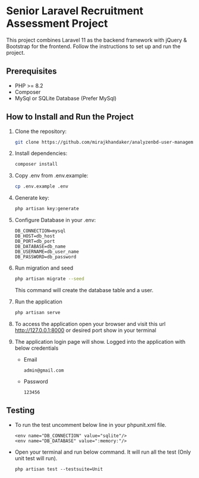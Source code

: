 # Senior Laravel Recruitment Assessment Project #
This project combines Laravel 11 as the backend framework with jQuery & Bootstrap for the frontend. Follow the instructions to set up and run the project.

## Prerequisites ##
- PHP >= 8.2
- Composer
- MySql or SQLite Database (Prefer MySql)

## How to Install and Run the Project
1. Clone the repository:

   ```bash
   git clone https://github.com/mirajkhandaker/analyzenbd-user-management-task.git
   
2. Install dependencies:

   ```bash
   composer install

3. Copy .env from .env.example:

   ```bash
   cp .env.example .env

4. Generate key:

   ```bash
   php artisan key:generate

5. Configure Database in your .env:
    ```
    DB_CONNECTION=mysql
    DB_HOST=db_host
    DB_PORT=db_port
    DB_DATABASE=db_name
    DB_USERNAME=db_user_name
    DB_PASSWORD=db_password
   ```
   
6. Run migration and seed
    ```bash
   php artisan migrate --seed
    ```
   This command will create the database table and a user.

7. Run the application
    ```bash
   php artisan serve
   ```

8. To access the application open your browser and visit this url http://127.0.0.1:8000 or desired port show in your terminal

9. The application login page will show. Logged into the application with below credentials
   - Email
     ```
     admin@gmail.com
     ```
   - Password
     ```
     123456
     ```
## Testing ##
- To run the test uncomment below line in your phpunit.xml file.
    ```
    <env name="DB_CONNECTION" value="sqlite"/>
    <env name="DB_DATABASE" value=":memory:"/>
   ```
- Open your terminal and run below command. It will run all the test (Only unit test will run).
    ```
    php artisan test --testsuite=Unit
    ```


